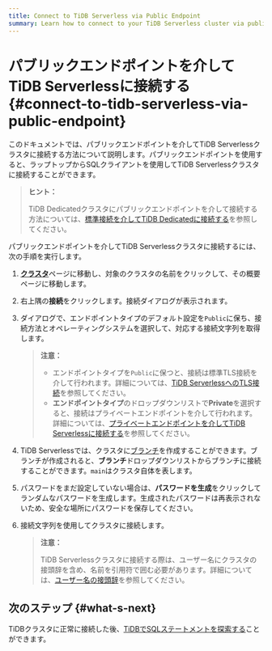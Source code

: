 ```yaml
---
title: Connect to TiDB Serverless via Public Endpoint
summary: Learn how to connect to your TiDB Serverless cluster via public endpoint.
---
```


# パブリックエンドポイントを介してTiDB Serverlessに接続する {#connect-to-tidb-serverless-via-public-endpoint}

このドキュメントでは、パブリックエンドポイントを介してTiDB Serverlessクラスタに接続する方法について説明します。パブリックエンドポイントを使用すると、ラップトップからSQLクライアントを使用してTiDB Serverlessクラスタに接続することができます。

> **ヒント：**
>
> TiDB Dedicatedクラスタにパブリックエンドポイントを介して接続する方法については、[標準接続を介してTiDB Dedicatedに接続する](/tidb-cloud/connect-via-standard-connection.md)を参照してください。

パブリックエンドポイントを介してTiDB Serverlessクラスタに接続するには、次の手順を実行します。

1. [**クラスタ**](https://tidbcloud.com/console/clusters)ページに移動し、対象のクラスタの名前をクリックして、その概要ページに移動します。

2. 右上隅の**接続**をクリックします。接続ダイアログが表示されます。

3. ダイアログで、エンドポイントタイプのデフォルト設定を`Public`に保ち、接続方法とオペレーティングシステムを選択して、対応する接続文字列を取得します。

   > **注意：**
   >
   > - エンドポイントタイプを`Public`に保つと、接続は標準TLS接続を介して行われます。詳細については、[TiDB ServerlessへのTLS接続](/tidb-cloud/secure-connections-to-serverless-clusters.md)を参照してください。
   > - **エンドポイントタイプ**のドロップダウンリストで**Private**を選択すると、接続はプライベートエンドポイントを介して行われます。詳細については、[プライベートエンドポイントを介してTiDB Serverlessに接続する](/tidb-cloud/set-up-private-endpoint-connections-serverless.md)を参照してください。

4. TiDB Serverlessでは、クラスタに[ブランチ](/tidb-cloud/branch-overview.md)を作成することができます。ブランチが作成されると、**ブランチ**ドロップダウンリストからブランチに接続することができます。`main`はクラスタ自体を表します。

5. パスワードをまだ設定していない場合は、**パスワードを生成**をクリックしてランダムなパスワードを生成します。生成されたパスワードは再表示されないため、安全な場所にパスワードを保存してください。

6. 接続文字列を使用してクラスタに接続します。

   > **注意：**
   >
   > TiDB Serverlessクラスタに接続する際は、ユーザー名にクラスタの接頭辞を含め、名前を引用符で囲む必要があります。詳細については、[ユーザー名の接頭辞](/tidb-cloud/select-cluster-tier.md#user-name-prefix)を参照してください。

## 次のステップ {#what-s-next}

TiDBクラスタに正常に接続した後、[TiDBでSQLステートメントを探索する](/basic-sql-operations.md)ことができます。
